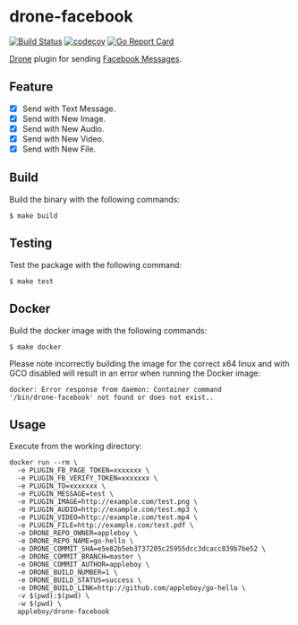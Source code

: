 # drone-facebook

[![Build Status](https://travis-ci.org/appleboy/drone-facebook.svg?branch=master)](https://travis-ci.org/appleboy/drone-facebook) [![codecov](https://codecov.io/gh/appleboy/drone-facebook/branch/master/graph/badge.svg)](https://codecov.io/gh/appleboy/drone-facebook) [![Go Report Card](https://goreportcard.com/badge/github.com/appleboy/drone-facebook)](https://goreportcard.com/report/github.com/appleboy/drone-facebook)

[Drone](https://github.com/drone/drone) plugin for sending [Facebook Messages](https://developers.facebook.com/docs/messenger-platform).

## Feature

* [x] Send with Text Message.
* [x] Send with New Image.
* [x] Send with New Audio.
* [x] Send with New Video.
* [x] Send with New File.

## Build

Build the binary with the following commands:

```
$ make build
```

## Testing

Test the package with the following command:

```
$ make test
```

## Docker

Build the docker image with the following commands:

```
$ make docker
```

Please note incorrectly building the image for the correct x64 linux and with
GCO disabled will result in an error when running the Docker image:

```
docker: Error response from daemon: Container command
'/bin/drone-facebook' not found or does not exist..
```

## Usage

Execute from the working directory:

```
docker run --rm \
  -e PLUGIN_FB_PAGE_TOKEN=xxxxxxx \
  -e PLUGIN_FB_VERIFY_TOKEN=xxxxxxx \
  -e PLUGIN_TO=xxxxxxx \
  -e PLUGIN_MESSAGE=test \
  -e PLUGIN_IMAGE=http://example.com/test.png \
  -e PLUGIN_AUDIO=http://example.com/test.mp3 \
  -e PLUGIN_VIDEO=http://example.com/test.mp4 \
  -e PLUGIN_FILE=http://example.com/test.pdf \
  -e DRONE_REPO_OWNER=appleboy \
  -e DRONE_REPO_NAME=go-hello \
  -e DRONE_COMMIT_SHA=e5e82b5eb3737205c25955dcc3dcacc839b7be52 \
  -e DRONE_COMMIT_BRANCH=master \
  -e DRONE_COMMIT_AUTHOR=appleboy \
  -e DRONE_BUILD_NUMBER=1 \
  -e DRONE_BUILD_STATUS=success \
  -e DRONE_BUILD_LINK=http://github.com/appleboy/go-hello \
  -v $(pwd):$(pwd) \
  -w $(pwd) \
  appleboy/drone-facebook
```
